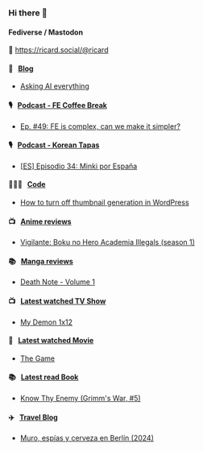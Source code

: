 ### Hi there 👋

#### Fediverse / Mastodon

🐘 https://ricard.social/@ricard

#### 📝 &nbsp;&nbsp;[Blog](https://ricard.blog)

- [Asking AI everything](https://ricard.blog/rant/asking-ai-everything/)

#### 🎙 &nbsp;&nbsp;[Podcast - FE Coffee Break](https://frontendcoffeebreak.transistor.fm/)

- [Ep. #49: FE is complex, can we make it simpler?](https://share.transistor.fm/s/af48bff2)

#### 🎙 &nbsp;&nbsp;[Podcast - Korean Tapas](https://koreantapas.show/)

- [[ES] Episodio 34: Minki por España](https://podcasters.spotify.com/pod/show/korean-tapas/episodes/ES-Episodio-34-Minki-por-Espaa-e2h7iun)

#### 👨🏻‍💻 &nbsp;&nbsp;[Code](https://ricard.dev)

- [How to turn off thumbnail generation in WordPress](https://ricard.dev/how-to-turn-off-thumbnail-generation-in-wordpress/)

#### 📺 &nbsp;&nbsp;[Anime reviews](https://anime.ricard.blog)

- [Vigilante: Boku no Hero Academia Illegals (season 1)](https://anime.ricard.blog/reviews/vigilante-boku-no-hero-academia-illegals-season-1/)

#### 📚 &nbsp;&nbsp;[Manga reviews](https://anime.ricard.blog)

- [Death Note - Volume 1](https://manga.ricard.blog/reviews/death-note/volume/1/)

#### 📺 &nbsp;&nbsp;[Latest watched TV Show](https://quicoto.github.io/reviews/tv-shows)

- [My Demon 1x12](https://quicoto.github.io/reviews/tv-shows/my-demon/1x12)

#### 🍿 &nbsp;&nbsp;[Latest watched Movie](https://quicoto.github.io/reviews/movies/)

- [The Game](https://quicoto.github.io/reviews/movies/the-game/)

#### 📚 &nbsp;&nbsp;[Latest read Book](https://ricard.blog/books/)

- [Know Thy Enemy (Grimm&#39;s War, #5)](https://www.goodreads.com/review/show/7019803899?utm_medium=api&amp;utm_source=rss)

#### ✈️ &nbsp;&nbsp;[Travel Blog](https://www.quicoto.com/)

- [Muro, espías y cerveza en Berlín (2024)](https://www.quicoto.com/muro-espias-y-cerveza-en-berlin-2024/)
